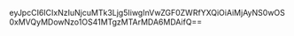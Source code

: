eyJpcCI6ICIxNzIuNjcuMTk3Ljg5IiwgInVwZGF0ZWRfYXQiOiAiMjAyNS0wOS0xMVQyMDowNzo1OS41MTgzMTArMDA6MDAifQ==